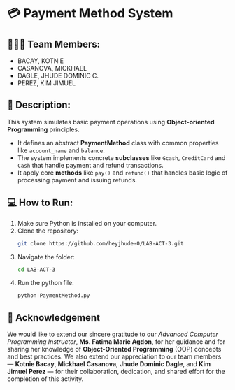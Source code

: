 # 💳 Payment Method System

## 🧑‍🤝‍🧑 Team Members:
- BACAY, KOTNIE
- CASANOVA, MICKHAEL
- DAGLE, JHUDE DOMINIC C.
- PEREZ, KIM JIMUEL

## 📝 Description:
This system simulates basic payment operations using **Object-oriented Programming** principles. 
- It defines an abstract **PaymentMethod** class with common properties like `account_name` and `balance`.
- The system implements concrete **subclasses** like `Gcash`, `CreditCard` and `Cash`  that handle payment and refund transactions.
- It apply core **methods** like `pay()` and `refund()` that handles basic logic of processing payment and issuing refunds.
  
## 💻 How to Run:

1. Make sure Python is installed on your computer.
2. Clone the repository:  
   ```bash
   git clone https://github.com/heyjhude-0/LAB-ACT-3.git
3. Navigate the folder:
   ```bash
   cd LAB-ACT-3
5. Run the python file:
   ```bash
   python PaymentMethod.py

## 🙏 Acknowledgement
We would like to extend our sincere gratitude to our *Advanced Computer Programming Instructor*, **Ms. Fatima Marie Agdon**, for her guidance and for sharing her knowledge of **Object-Oriented Programming** (OOP) concepts and best practices. We also extend our appreciation to our team members — **Kotnie Bacay**, **Mickhael Casanova**, **Jhude Dominic Dagle**, and **Kim Jimuel Perez** — for their collaboration, dedication, and shared effort for the completion of this activity. 


